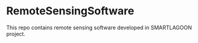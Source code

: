 # RemoteSensingSoftware
This repo contains remote sensing software developed in SMARTLAGOON project.
